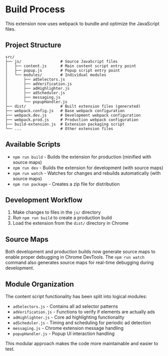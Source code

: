 # Build Process

This extension now uses webpack to bundle and optimize the JavaScript files.

## Project Structure

```
src/
├── js/                 # Source JavaScript files
│   ├── content.js      # Main content script entry point
│   ├── popup.js        # Popup script entry point
│   └── modules/        # Individual modules
│       ├── adSelectors.js
│       ├── adVerification.js
│       ├── adHighlighter.js
│       ├── adScheduler.js
│       ├── messaging.js
│       └── popupHandler.js
├── dist/               # Built extension files (generated)
├── webpack.config.js   # Base webpack configuration
├── webpack.dev.js      # Development webpack configuration
├── webpack.prod.js     # Production webpack configuration
├── build-extension.js  # Extension packaging script
└── ...                 # Other extension files
```

## Available Scripts

- `npm run build` - Builds the extension for production (minified with source maps)
- `npm run dev` - Builds the extension for development (with source maps)
- `npm run watch` - Watches for changes and rebuilds automatically (with source maps)
- `npm run package` - Creates a zip file for distribution

## Development Workflow

1. Make changes to files in the `js/` directory
2. Run `npm run build` to create a production build
3. Load the extension from the `dist/` directory in Chrome

## Source Maps

Both development and production builds now generate source maps to enable proper debugging in Chrome DevTools. The `npm run watch` command also generates source maps for real-time debugging during development.

## Module Organization

The content script functionality has been split into logical modules:

- `adSelectors.js` - Contains all ad selector patterns
- `adVerification.js` - Functions to verify if elements are actually ads
- `adHighlighter.js` - Core ad highlighting functionality
- `adScheduler.js` - Timing and scheduling for periodic ad detection
- `messaging.js` - Chrome extension message handling
- `popupHandler.js` - Popup UI interaction handling

This modular approach makes the code more maintainable and easier to test.